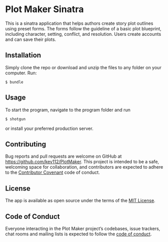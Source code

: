 # Plot Maker Sinatra

This is a sinatra application that helps authors create story plot outlines using preset forms. The forms follow the guideline of a basic plot blueprint, including character, setting, conflict, and resolution. Users create accounts and can save their plots.

## Installation

Simply clone the repo or download and unzip the files to any folder on your computer. Run:

    $ bundle 


## Usage

To start the program, navigate to the program folder and run

    $ shotgun

or install your preferred production server.

## Contributing

Bug reports and pull requests are welcome on GitHub at https://github.com/kev112/PlotMaker. This project is intended to be a safe, welcoming space for collaboration, and contributors are expected to adhere to the [Contributor Covenant](http://contributor-covenant.org) code of conduct.

## License

The app is available as open source under the terms of the [MIT License](https://opensource.org/licenses/MIT).

## Code of Conduct

Everyone interacting in the Plot Maker project’s codebases, issue trackers, chat rooms and mailing lists is expected to follow the [code of conduct](https://github.com/[USERNAME]/PlotMaker/blob/master/CODE_OF_CONDUCT.md).

